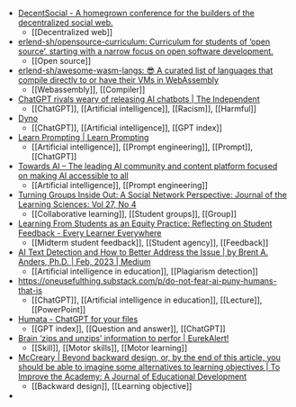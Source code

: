 - [DecentSocial - A homegrown conference for the builders of the decentralized social web.](https://decentsocial.net/)
	- [[Decentralized web]]
- [erlend-sh/opensource-curriculum: Curriculum for students of ‘open source’, starting with a narrow focus on open software development.](https://github.com/erlend-sh/opensource-curriculum)
	- [[Open source]]
- [erlend-sh/awesome-wasm-langs: 😎 A curated list of languages that compile directly to or have their VMs in WebAssembly](https://github.com/erlend-sh/awesome-wasm-langs)
	- [[Webassembly]], [[Compiler]]
- [ChatGPT rivals weary of releasing AI chatbots | The Independent](https://www.independent.co.uk/tech/chatgpt-ai-chatbot-microsoft-altman-b2274639.html)
	- [[ChatGPT]], [[Artificial intelligence]], [[Racism]], [[Harmful]]
- [Dyno](https://embed.trydyno.com/)
	- [[ChatGPT]], [[Artificial intelligence]], [[GPT index]]
- [Learn Prompting | Learn Prompting](https://learnprompting.org/)
	- [[Artificial intelligence]], [[Prompt engineering]], [[Prompt]], [[ChatGPT]]
- [Towards AI – The leading AI community and content platform focused on making AI accessible to all](https://towardsai.net/)
	- [[Artificial intelligence]], [[Prompt engineering]]
- [Turning Groups Inside Out: A Social Network Perspective: Journal of the Learning Sciences: Vol 27, No 4](https://www.tandfonline.com/doi/abs/10.1080/10508406.2017.1398652?journalCode=hlns20)
	- [[Collaborative learning]], [[Student groups]], [[Group]]
- [Learning From Students as an Equity Practice: Reflecting on Student Feedback - Every Learner Everywhere](https://www.everylearnereverywhere.org/blog/learning-from-students-as-an-equity-practice-reflecting-on-student-feedback/)
	- [[Midterm student feedback]], [[Student agency]], [[Feedback]]
- [AI Text Detection and How to Better Address the Issue | by Brent A. Anders, Ph.D. | Feb, 2023 | Medium](https://brentaanders.medium.com/ai-text-detection-and-how-to-better-address-the-issue-7f3f3e55fba4)
	- [[Artificial intelligence in education]], [[Plagiarism detection]]
- https://oneusefulthing.substack.com/p/do-not-fear-ai-puny-humans-that-is
	- [[ChatGPT]], [[Artificial intelligence in education]], [[Lecture]], [[PowerPoint]]
- [Humata - ChatGPT for your files](https://www.humata.ai/)
	- [[GPT index]], [[Question and answer]], [[ChatGPT]]
- [Brain ‘zips and unzips’ information to perfor | EurekAlert!](https://www.eurekalert.org/news-releases/978519)
	- [[Skill]], [[Motor skills]], [[Motor learning]]
- [McCreary | Beyond backward design, or, by the end of this article, you should be able to imagine some alternatives to learning objectives | To Improve the Academy: A Journal of Educational Development](https://journals.publishing.umich.edu/tia/article/id/454/)
	- [[Backward design]], [[Learning objective]]
-
